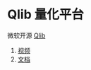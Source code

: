 # Qlib 量化平台

微软开源 [Qlib](https://github.com/microsoft/qlib)

1. [视频](https://rdagent.azurewebsites.net/factor_loop?lang=zh)
2. [文档](https://qlib.readthedocs.io/en/latest/index.html)
